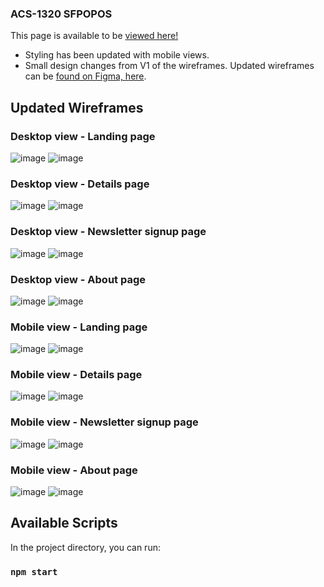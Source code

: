 ### ACS-1320 SFPOPOS

This page is available to be [viewed here!](energeist.github.io/acs-2330-SFPOPOS-responsive-design)
- Styling has been updated with mobile views.
- Small design changes from V1 of the wireframes.  Updated wireframes can be [found on Figma, here](https://www.figma.com/file/si5GInd20BGWxXeDbBOdQi/SFPOPOS-Wireframes-V-2.0?node-id=0-1&t=kDkyoaljeOInG0Fa-0).

## Updated Wireframes
### Desktop view - Landing page
![image](https://user-images.githubusercontent.com/111889289/232111414-8c477a33-55cf-42b0-bcc4-dc8294392a68.png)
![image](https://user-images.githubusercontent.com/111889289/232106791-e87c1436-8fcf-4de4-8bcb-e64bc1e650fd.png)

### Desktop view - Details page
![image](https://user-images.githubusercontent.com/111889289/232111462-9687bea0-5c69-4f79-b29b-25398b029abe.png)
![image](https://user-images.githubusercontent.com/111889289/232108982-ec2af12c-703c-481b-9f41-3249faad88c9.png)

### Desktop view - Newsletter signup page
![image](https://user-images.githubusercontent.com/111889289/232111493-34046d57-4a98-41a1-bd98-89b78b1123ed.png)
![image](https://user-images.githubusercontent.com/111889289/232109155-5dd3d5b0-e03e-4046-9589-0f644b019c44.png)

### Desktop view - About page
![image](https://user-images.githubusercontent.com/111889289/232111534-8f2775c2-2e75-4755-aa74-997745a71bcb.png)
![image](https://user-images.githubusercontent.com/111889289/232109239-8584c0e7-d6c5-4292-a113-9419223a7f79.png)

### Mobile view - Landing page
![image](https://user-images.githubusercontent.com/111889289/232111653-714d93d0-08e2-4bc5-a856-d8443ca98bb8.png)
![image](https://user-images.githubusercontent.com/111889289/232109963-baaf4177-55d4-417c-96ae-699fc76f5189.png)

### Mobile view - Details page
![image](https://user-images.githubusercontent.com/111889289/232111686-bf91c337-8e69-45f7-b01d-7fb720fd2bd6.png)
![image](https://user-images.githubusercontent.com/111889289/232110020-6e06d7a9-9aae-41a6-b963-4f2bd5d2244f.png)

### Mobile view - Newsletter signup page
![image](https://user-images.githubusercontent.com/111889289/232111736-94f261e7-df91-4ffd-9bfc-5dd7abe9eaec.png)
![image](https://user-images.githubusercontent.com/111889289/232110072-48e86312-731b-4738-b9e5-a70bc3098dec.png)

### Mobile view - About page
![image](https://user-images.githubusercontent.com/111889289/232111855-895c0607-b870-4165-b0f6-6dfea2e412d7.png)
![image](https://user-images.githubusercontent.com/111889289/232110113-85b2da82-1049-41ce-942d-a65a2529370c.png)

## Available Scripts

In the project directory, you can run:

### `npm start`
